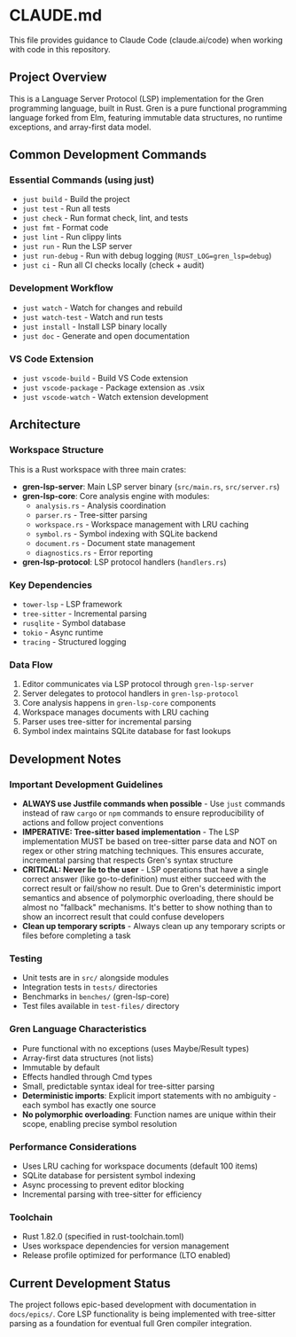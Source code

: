 # CLAUDE.md

This file provides guidance to Claude Code (claude.ai/code) when working with code in this repository.

## Project Overview

This is a Language Server Protocol (LSP) implementation for the Gren programming language, built in Rust. Gren is a pure functional programming language forked from Elm, featuring immutable data structures, no runtime exceptions, and array-first data model.

## Common Development Commands

### Essential Commands (using just)
- `just build` - Build the project
- `just test` - Run all tests  
- `just check` - Run format check, lint, and tests
- `just fmt` - Format code
- `just lint` - Run clippy lints
- `just run` - Run the LSP server
- `just run-debug` - Run with debug logging (`RUST_LOG=gren_lsp=debug`)
- `just ci` - Run all CI checks locally (check + audit)

### Development Workflow
- `just watch` - Watch for changes and rebuild
- `just watch-test` - Watch and run tests
- `just install` - Install LSP binary locally
- `just doc` - Generate and open documentation

### VS Code Extension
- `just vscode-build` - Build VS Code extension
- `just vscode-package` - Package extension as .vsix
- `just vscode-watch` - Watch extension development

## Architecture

### Workspace Structure
This is a Rust workspace with three main crates:
- **gren-lsp-server**: Main LSP server binary (`src/main.rs`, `src/server.rs`)
- **gren-lsp-core**: Core analysis engine with modules:
  - `analysis.rs` - Analysis coordination
  - `parser.rs` - Tree-sitter parsing
  - `workspace.rs` - Workspace management with LRU caching
  - `symbol.rs` - Symbol indexing with SQLite backend
  - `document.rs` - Document state management
  - `diagnostics.rs` - Error reporting
- **gren-lsp-protocol**: LSP protocol handlers (`handlers.rs`)

### Key Dependencies
- `tower-lsp` - LSP framework
- `tree-sitter` - Incremental parsing
- `rusqlite` - Symbol database
- `tokio` - Async runtime
- `tracing` - Structured logging

### Data Flow
1. Editor communicates via LSP protocol through `gren-lsp-server`
2. Server delegates to protocol handlers in `gren-lsp-protocol`
3. Core analysis happens in `gren-lsp-core` components
4. Workspace manages documents with LRU caching
5. Parser uses tree-sitter for incremental parsing
6. Symbol index maintains SQLite database for fast lookups

## Development Notes

### Important Development Guidelines
- **ALWAYS use Justfile commands when possible** - Use `just` commands instead of raw `cargo` or `npm` commands to ensure reproducibility of actions and follow project conventions
- **IMPERATIVE: Tree-sitter based implementation** - The LSP implementation MUST be based on tree-sitter parse data and NOT on regex or other string matching techniques. This ensures accurate, incremental parsing that respects Gren's syntax structure
- **CRITICAL: Never lie to the user** - LSP operations that have a single correct answer (like go-to-definition) must either succeed with the correct result or fail/show no result. Due to Gren's deterministic import semantics and absence of polymorphic overloading, there should be almost no "fallback" mechanisms. It's better to show nothing than to show an incorrect result that could confuse developers
- **Clean up temporary scripts** - Always clean up any temporary scripts or files before completing a task

### Testing
- Unit tests are in `src/` alongside modules
- Integration tests in `tests/` directories
- Benchmarks in `benches/` (gren-lsp-core)
- Test files available in `test-files/` directory

### Gren Language Characteristics
- Pure functional with no exceptions (uses Maybe/Result types)
- Array-first data structures (not lists)
- Immutable by default
- Effects handled through Cmd types
- Small, predictable syntax ideal for tree-sitter parsing
- **Deterministic imports**: Explicit import statements with no ambiguity - each symbol has exactly one source
- **No polymorphic overloading**: Function names are unique within their scope, enabling precise symbol resolution

### Performance Considerations
- Uses LRU caching for workspace documents (default 100 items)
- SQLite database for persistent symbol indexing
- Async processing to prevent editor blocking
- Incremental parsing with tree-sitter for efficiency

### Toolchain
- Rust 1.82.0 (specified in rust-toolchain.toml)
- Uses workspace dependencies for version management
- Release profile optimized for performance (LTO enabled)

## Current Development Status

The project follows epic-based development with documentation in `docs/epics/`. Core LSP functionality is being implemented with tree-sitter parsing as a foundation for eventual full Gren compiler integration.